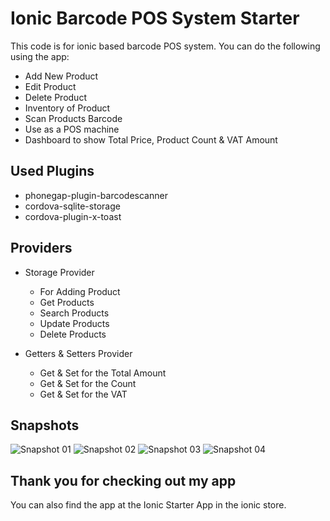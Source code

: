# Ionic Barcode POS System Starter
This code is for ionic based barcode POS system. You can do the following using the app:

- Add New Product
- Edit Product
- Delete Product
- Inventory of Product
- Scan Products Barcode
- Use as a POS machine
- Dashboard to show Total Price, Product Count & VAT Amount

## Used Plugins

- phonegap-plugin-barcodescanner
- cordova-sqlite-storage
- cordova-plugin-x-toast

## Providers

- Storage Provider
  - For Adding Product
  - Get Products
  - Search Products
  - Update Products
  - Delete Products

- Getters & Setters Provider
  - Get & Set for the Total Amount
  - Get & Set for the Count
  - Get & Set for the VAT

## Snapshots

![Snapshot 01](https://raw.githubusercontent.com/ferdousulhaque/ionic-barcode-pos/master/snapshots/snapshot-01.png)
![Snapshot 02](https://raw.githubusercontent.com/ferdousulhaque/ionic-barcode-pos/master/snapshots/snapshot-02.png)
![Snapshot 03](https://raw.githubusercontent.com/ferdousulhaque/ionic-barcode-pos/master/snapshots/snapshot-03.png)
![Snapshot 04](https://raw.githubusercontent.com/ferdousulhaque/ionic-barcode-pos/master/snapshots/snapshot-04.png)

## Thank you for checking out my app

You can also find the app at the Ionic Starter App in the ionic store.

